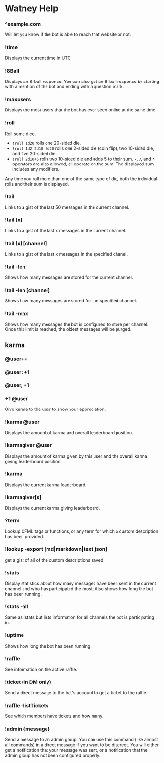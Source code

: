 # Watney Help

### ^example.com

Will let you know if the bot is able to reach that website or not.

### !time

Displays the current time in UTC

### !8Ball

Displays an 8-ball response.  You can also get an 8-ball response by starting with a mention of the bot and ending with a question mark.

### !maxusers

Displays the most users that the bot has ever seen online at the same time.

### !roll

Roll some dice. 

- `!roll 1d20` rolls one 20-sided die. 
- `!roll 1d2 2d10 5d20` rolls one 2-sided die (coin flip), two 10-sided die, and five 20-sided die. 
- `!roll 2d10+5` rolls two 10-sided die and adds 5 to their sum. `-`, `/`, and `*` operators are also allowed; all operate on the sum. The displayed sum includes any modifiers.

Any time you roll more than one of the same type of die, both the individual rolls and their sum is displayed.

### !tail

Links to a gist of the last 50 messages in the current channel.

### !tail [x]

Links to a gist of the last x messages in the current channel.
 
### !tail [x] [channel]

Links to a gist of the last x messages in the specified chanel.

### !tail -len

Shows how many messages are stored for the current channel.

### !tail -len [channel]

Shows how many messages are stored for the specified channel.

### !tail -max

Shows how many messages the bot is configured to store per channel.  Once this limit is reached, the oldest messages will be purged.

## karma

### @user++
### @user: +1
### @user, +1
### +1 @user

Give karma to the user to show your appreciation.

### !karma @user

Displays the amount of karma and overall leaderboard position.

### !karmagiver @user

Displays the amount of karma given by this user and the overall karma giving leaderboard position.

### !karma

Displays the current karma leaderboard.

### !karmagiver[s]

Displays the current karma giving leaderboard.

### ?term

Lookup CFML tags or functions, or any term for which a custom description has been provided.

### !lookup -export [md|markdown|text|json]

get a gist of all of the custom descriptions saved.

### !stats

Display statistics about how many messages have been sent in the current channel and who has participated the most. Also shows how long the bot has been running.

### !stats -all

Same as !stats but lists information for all channels the bot is participating in.

### !uptime

Shows how long the bot has been running.

### !raffle

See information on the active raffle.

### !ticket (in DM only)

Send a direct message to the bot's account to get a ticket to the raffle.

### !raffle -listTickets

See which members have tickets and how many.

### !admin {message}

Send a message to an admin group. You can use this command (like almost all commands) in a direct message if you want to be discreet. You will either get a notification that your message was sent, or a notification that the admin group has not been configured properly.
